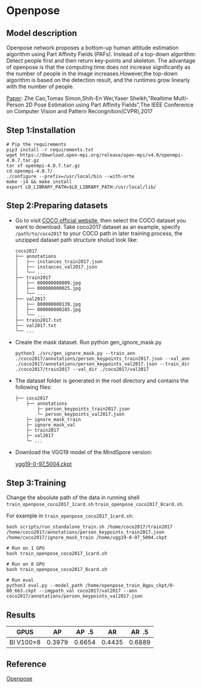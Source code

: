 # Openpose

## Model description

Openpose network proposes a bottom-up human attitude estimation algorithm using Part Affinity Fields (PAFs). Instead of a top-down algorithm: Detect people first and then return key-points and skeleton. The advantage of openpose is that the computing time does not increase significantly as the number of people in the image increases.However,the top-down algorithm is based on the detection result, and the runtimes grow linearly with the number of people.

[Paper](https://arxiv.org/abs/1611.08050): Zhe Cao,Tomas Simon,Shih-En Wei,Yaser Sheikh,"Realtime Multi-Person 2D Pose Estimation using Part Affinity Fields",The IEEE Conference on Computer Vision and Pattern Recongnition(CVPR),2017

## Step 1:Installation

```
# Pip the requirements
pip3 install -r requirements.txt
wget https://download.open-mpi.org/release/open-mpi/v4.0/openmpi-4.0.7.tar.gz
tar xf openmpi-4.0.7.tar.gz
cd openmpi-4.0.7/
./configure --prefix=/usr/local/bin --with-orte
make -j4 && make install
export LD_LIBRARY_PATH=$LD_LIBRARY_PATH:/usr/local/lib/
```

## Step 2:Preparing datasets

* Go to visit [COCO official website](https://gitee.com/link?target=https%3A%2F%2Fcocodataset.org%2F%23download), then select the COCO dataset you want to download. Take coco2017 dataset as an example, specify `/path/to/coco2017` to your COCO path in later training process, the unzipped dataset path structure sholud look like:

  ```
  coco2017
  ├── annotations
  │   ├── instances_train2017.json
  │   ├── instances_val2017.json
  │   └── ...
  ├── train2017
  │   ├── 000000000009.jpg
  │   ├── 000000000025.jpg
  │   └── ...
  ├── val2017
  │   ├── 000000000139.jpg
  │   ├── 000000000285.jpg
  │   └── ...
  ├── train2017.txt
  ├── val2017.txt
  └── ...
  ```
* Create the mask dataset. Run python gen_ignore_mask.py

  ```
  python3 ./src/gen_ignore_mask.py --train_ann ./coco2017/annotations/person_keypoints_train2017.json --val_ann ./coco2017/annotations/person_keypoints_val2017.json --train_dir ./coco2017/train2017 --val_dir ./coco2017/val2017
  ```
* The dataset folder is generated in the root directory and contains the following files:

  ```
  ├── coco2017
      ├── annotations
          ├─ person_keypoints_train2017.json
          └─ person_keypoints_val2017.json
      ├─ ignore_mask_train
      ├─ ignore_mask_val
      ├─ train2017
      ├─ val2017
      └─ ...
  ```
* Download the VGG19 model of the MindSpore version:

  [vgg19-0-97_5004.ckpt](https://download.mindspore.cn/model_zoo/converted_pretrained/vgg/vgg19-0-97_5004.ckpt)

## Step 3:Training

Change the absolute path of the data in running shell `train_openpose_coco2017_1card.sh`  `train_openpose_coco2017_8card.sh`.

For example in `train_openpose_coco2017_1card.sh`:

```
bash scripts/run_standalone_train.sh /home/coco2017/train2017 /home/coco2017/annotations/person_keypoints_train2017.json /home/coco2017/ignore_mask_train /home/vgg19-0-97_5004.ckpt
```

```
# Run on 1 GPU
bash train_openpose_coco2017_1card.sh

# Run on 8 GPU 
bash train_openpose_coco2017_8card.sh

# Run eval
python3 eval.py --model_path /home/openpose_train_8gpu_ckpt/0-80_663.ckpt --imgpath_val coco2017/val2017 --ann coco2017/annotations/person_keypoints_val2017.json
```

## Results

| GPUS       | AP     | AP  .5 | AR     | AR  .5 |
| ---------- | ------ | ------- | ------ | ------- |
| BI V100×8 | 0.3979 | 0.6654  | 0.4435 | 0.6889  |

## Reference

[Openpose](https://gitee.com/mindspore/models/tree/master/official/cv/OpenPose)
